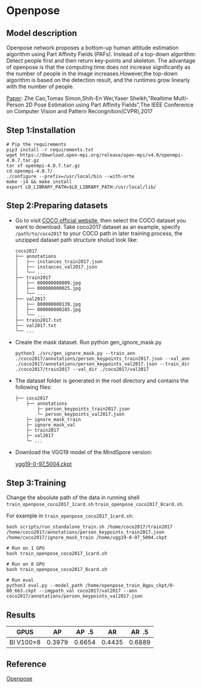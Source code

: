 # Openpose

## Model description

Openpose network proposes a bottom-up human attitude estimation algorithm using Part Affinity Fields (PAFs). Instead of a top-down algorithm: Detect people first and then return key-points and skeleton. The advantage of openpose is that the computing time does not increase significantly as the number of people in the image increases.However,the top-down algorithm is based on the detection result, and the runtimes grow linearly with the number of people.

[Paper](https://arxiv.org/abs/1611.08050): Zhe Cao,Tomas Simon,Shih-En Wei,Yaser Sheikh,"Realtime Multi-Person 2D Pose Estimation using Part Affinity Fields",The IEEE Conference on Computer Vision and Pattern Recongnition(CVPR),2017

## Step 1:Installation

```
# Pip the requirements
pip3 install -r requirements.txt
wget https://download.open-mpi.org/release/open-mpi/v4.0/openmpi-4.0.7.tar.gz
tar xf openmpi-4.0.7.tar.gz
cd openmpi-4.0.7/
./configure --prefix=/usr/local/bin --with-orte
make -j4 && make install
export LD_LIBRARY_PATH=$LD_LIBRARY_PATH:/usr/local/lib/
```

## Step 2:Preparing datasets

* Go to visit [COCO official website](https://gitee.com/link?target=https%3A%2F%2Fcocodataset.org%2F%23download), then select the COCO dataset you want to download. Take coco2017 dataset as an example, specify `/path/to/coco2017` to your COCO path in later training process, the unzipped dataset path structure sholud look like:

  ```
  coco2017
  ├── annotations
  │   ├── instances_train2017.json
  │   ├── instances_val2017.json
  │   └── ...
  ├── train2017
  │   ├── 000000000009.jpg
  │   ├── 000000000025.jpg
  │   └── ...
  ├── val2017
  │   ├── 000000000139.jpg
  │   ├── 000000000285.jpg
  │   └── ...
  ├── train2017.txt
  ├── val2017.txt
  └── ...
  ```
* Create the mask dataset. Run python gen_ignore_mask.py

  ```
  python3 ./src/gen_ignore_mask.py --train_ann ./coco2017/annotations/person_keypoints_train2017.json --val_ann ./coco2017/annotations/person_keypoints_val2017.json --train_dir ./coco2017/train2017 --val_dir ./coco2017/val2017
  ```
* The dataset folder is generated in the root directory and contains the following files:

  ```
  ├── coco2017
      ├── annotations
          ├─ person_keypoints_train2017.json
          └─ person_keypoints_val2017.json
      ├─ ignore_mask_train
      ├─ ignore_mask_val
      ├─ train2017
      ├─ val2017
      └─ ...
  ```
* Download the VGG19 model of the MindSpore version:

  [vgg19-0-97_5004.ckpt](https://download.mindspore.cn/model_zoo/converted_pretrained/vgg/vgg19-0-97_5004.ckpt)

## Step 3:Training

Change the absolute path of the data in running shell `train_openpose_coco2017_1card.sh`  `train_openpose_coco2017_8card.sh`.

For example in `train_openpose_coco2017_1card.sh`:

```
bash scripts/run_standalone_train.sh /home/coco2017/train2017 /home/coco2017/annotations/person_keypoints_train2017.json /home/coco2017/ignore_mask_train /home/vgg19-0-97_5004.ckpt
```

```
# Run on 1 GPU
bash train_openpose_coco2017_1card.sh

# Run on 8 GPU 
bash train_openpose_coco2017_8card.sh

# Run eval
python3 eval.py --model_path /home/openpose_train_8gpu_ckpt/0-80_663.ckpt --imgpath_val coco2017/val2017 --ann coco2017/annotations/person_keypoints_val2017.json
```

## Results

| GPUS       | AP     | AP  .5 | AR     | AR  .5 |
| ---------- | ------ | ------- | ------ | ------- |
| BI V100×8 | 0.3979 | 0.6654  | 0.4435 | 0.6889  |

## Reference

[Openpose](https://gitee.com/mindspore/models/tree/master/official/cv/OpenPose)
